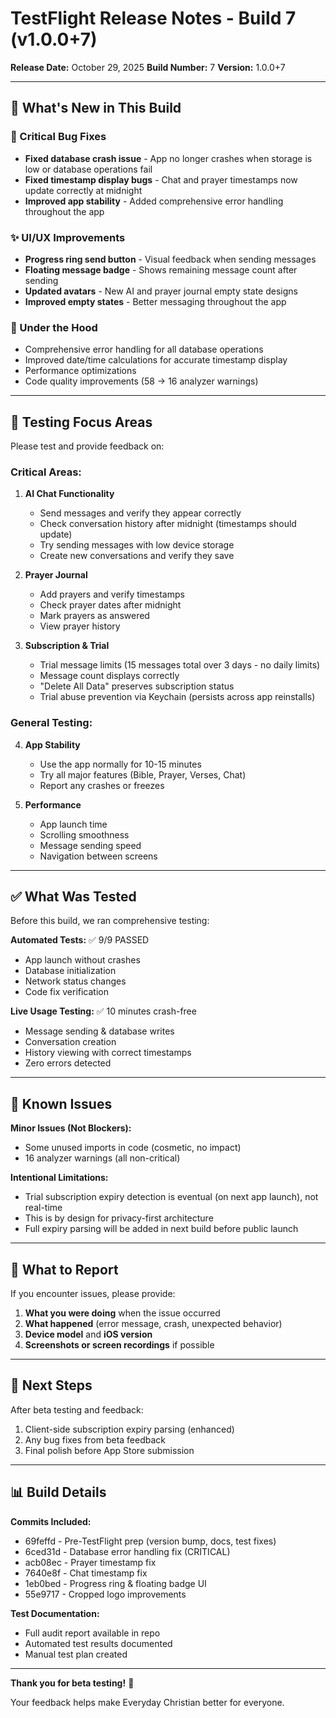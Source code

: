 # TestFlight Release Notes - Build 7 (v1.0.0+7)

**Release Date:** October 29, 2025
**Build Number:** 7
**Version:** 1.0.0+7

---

## 🎯 What's New in This Build

### 🐛 Critical Bug Fixes
- **Fixed database crash issue** - App no longer crashes when storage is low or database operations fail
- **Fixed timestamp display bugs** - Chat and prayer timestamps now update correctly at midnight
- **Improved app stability** - Added comprehensive error handling throughout the app

### ✨ UI/UX Improvements
- **Progress ring send button** - Visual feedback when sending messages
- **Floating message badge** - Shows remaining message count after sending
- **Updated avatars** - New AI and prayer journal empty state designs
- **Improved empty states** - Better messaging throughout the app

### 🔧 Under the Hood
- Comprehensive error handling for all database operations
- Improved date/time calculations for accurate timestamp display
- Performance optimizations
- Code quality improvements (58 → 16 analyzer warnings)

---

## 🧪 Testing Focus Areas

Please test and provide feedback on:

### Critical Areas:
1. **AI Chat Functionality**
   - Send messages and verify they appear correctly
   - Check conversation history after midnight (timestamps should update)
   - Try sending messages with low device storage
   - Create new conversations and verify they save

2. **Prayer Journal**
   - Add prayers and verify timestamps
   - Check prayer dates after midnight
   - Mark prayers as answered
   - View prayer history

3. **Subscription & Trial**
   - Trial message limits (15 messages total over 3 days - no daily limits)
   - Message count displays correctly
   - "Delete All Data" preserves subscription status
   - Trial abuse prevention via Keychain (persists across app reinstalls)

### General Testing:
4. **App Stability**
   - Use the app normally for 10-15 minutes
   - Try all major features (Bible, Prayer, Verses, Chat)
   - Report any crashes or freezes

5. **Performance**
   - App launch time
   - Scrolling smoothness
   - Message sending speed
   - Navigation between screens

---

## ✅ What Was Tested

Before this build, we ran comprehensive testing:

**Automated Tests:** ✅ 9/9 PASSED
- App launch without crashes
- Database initialization
- Network status changes
- Code fix verification

**Live Usage Testing:** ✅ 10 minutes crash-free
- Message sending & database writes
- Conversation creation
- History viewing with correct timestamps
- Zero errors detected

---

## 🐛 Known Issues

**Minor Issues (Not Blockers):**
- Some unused imports in code (cosmetic, no impact)
- 16 analyzer warnings (all non-critical)

**Intentional Limitations:**
- Trial subscription expiry detection is eventual (on next app launch), not real-time
- This is by design for privacy-first architecture
- Full expiry parsing will be added in next build before public launch

---

## 📝 What to Report

If you encounter issues, please provide:
1. **What you were doing** when the issue occurred
2. **What happened** (error message, crash, unexpected behavior)
3. **Device model** and **iOS version**
4. **Screenshots or screen recordings** if possible

---

## 🚀 Next Steps

After beta testing and feedback:
1. Client-side subscription expiry parsing (enhanced)
2. Any bug fixes from beta feedback
3. Final polish before App Store submission

---

## 📊 Build Details

**Commits Included:**
- 69feffd - Pre-TestFlight prep (version bump, docs, test fixes)
- 6ced31d - Database error handling fix (CRITICAL)
- acb08ec - Prayer timestamp fix
- 7640e8f - Chat timestamp fix
- 1eb0bed - Progress ring & floating badge UI
- 55e9717 - Cropped logo improvements

**Test Documentation:**
- Full audit report available in repo
- Automated test results documented
- Manual test plan created

---

**Thank you for beta testing!** 🙏

Your feedback helps make Everyday Christian better for everyone.
